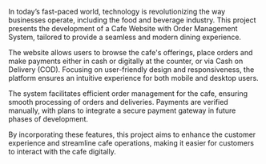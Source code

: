 In today’s fast-paced world, technology is revolutionizing the way businesses operate, including the food and beverage industry. This project presents the development of a Cafe Website with Order Management System, tailored to provide a seamless and modern dining experience.

The website allows users to browse the cafe's offerings, place orders and make payments either in cash or digitally at the counter, or via Cash on Delivery (COD). Focusing on user-friendly design and responsiveness, the platform ensures an intuitive experience for both mobile and desktop users.

The system facilitates efficient order management for the cafe, ensuring smooth processing of orders and deliveries. Payments are verified manually, with plans to integrate a secure payment gateway in future phases of development.

By incorporating these features, this project aims to enhance the customer experience and streamline cafe operations, making it easier for customers to interact with the cafe digitally.
